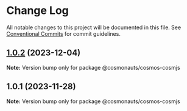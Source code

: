 # Change Log

All notable changes to this project will be documented in this file.
See [Conventional Commits](https://conventionalcommits.org) for commit guidelines.

## [1.0.2](https://github.com/cosmology-tech/sign/compare/@cosmonauts/cosmos-cosmjs@1.0.1...@cosmonauts/cosmos-cosmjs@1.0.2) (2023-12-04)

**Note:** Version bump only for package @cosmonauts/cosmos-cosmjs

## 1.0.1 (2023-11-28)

**Note:** Version bump only for package @cosmonauts/cosmos-cosmjs
